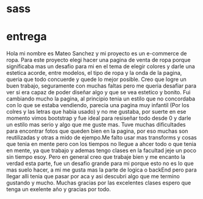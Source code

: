# sass
# entrega
Hola mi nombre es Mateo Sanchez y mi proyecto es un e-commerce de ropa.
Para este proyecto elegi hacer una pagina de venta de ropa porque significaba mas un desafio para mi en el tema de elegir colores y darle una estetica acorde, entre modelos, el tipo de ropa y la onda de la pagina, queria que todo concuerde y quede lo mejor posible. Creo que logre un buen trabajo, seguramente con muchas faltas pero me queria desafiar para ver si era capaz de poder diseñar algo y que se vea estetico y bonito. Fui cambiando mucho la pagina, al principio tenia un estilo que no concordaba con lo que se estaba vendiendo, parecia una pagina muy infantil (Por los colres y las letras que habia usado) y no me gustaba, por suerte en ese momento vimos bootstrap y fue ideal para resiseñar todo desde 0 y darle un estilo mas serio y algo que me guste mas. Tuve muchas dificultades para encontrar fotos que queden bien en la pagina, por eso muchas son reutilizadas y otras a mido de ejempo.Me falto usar mas transforms y cosas que tenia en mente pero con los tiempos no llegue a ahcer todo o que tenia en mente, ya que trabajo y ademas tengo clases en la facultad jeje un poco sin tiempo esoy. Pero en general creo que trabaje bien y me encanto la verdad esta parte, fue un desafio grande para mi porque esto no es lo que mas suelo hacer, a mi me gusta mas la parte de logica o backEnd pero para llegar alli tenia que pasar por aca y asi descubri algo que me termino gustando y mucho. Muchas gracias por las excelentes clases espero que tenga un exelente año y gracias por todo. 
